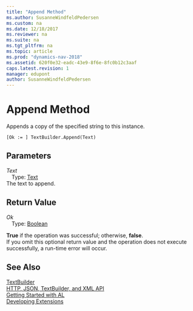```yaml
---
title: "Append Method"
ms.author: SusanneWindfeldPedersen
ms.custom: na
ms.date: 12/18/2017
ms.reviewer: na
ms.suite: na
ms.tgt_pltfrm: na
ms.topic: article
ms.prod: "dynamics-nav-2018"
ms.assetid: 620f0e32-eadc-43e9-8f6e-8fc0b12c3aaf
caps.latest.revision: 1
manager: edupont
author: SusanneWindfeldPedersen
---
```


# Append Method
Appends a copy of the specified string to this instance.  
```  
[Ok := ] TextBuilder.Append(Text)  
```  
## Parameters
*Text*    
&emsp;Type: [Text](../datatypes/devenv-text-data-type.md)  
The text to append.  
  
## Return Value
*Ok*  
&emsp;Type: [Boolean](../datatypes/devenv-boolean-data-type.md)  

**True** if the operation was successful; otherwise, **false**.  
If you omit this optional return value and the operation does not execute successfully, a run-time error will occur.  
  
## See Also
[TextBuilder](textbuilder-class.md)  
[HTTP, JSON, TextBuilder, and XML API](../devenv-restapi-overview.md)  
[Getting Started with AL](../devenv-get-started.md)  
[Developing Extensions](../devenv-dev-overview.md)  

